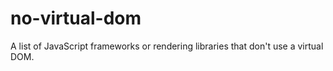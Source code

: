 # no-virtual-dom
A list of JavaScript frameworks or rendering libraries that don't use a virtual DOM.
